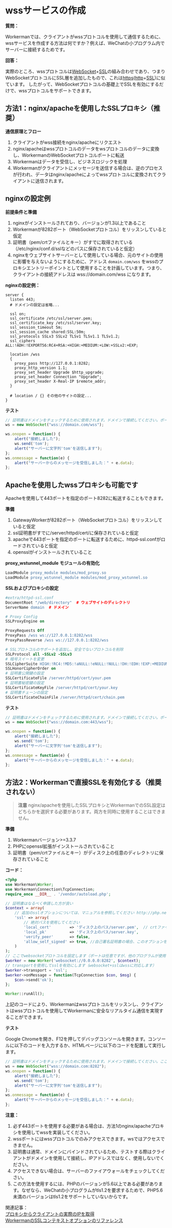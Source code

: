 # wssサービスの作成

**質問：**

Workermanでは、クライアントがwssプロトコルを使用して通信するために、wssサービスを作成する方法は何ですか？例えば、WeChatの小プログラム内でサーバーに接続するためです。

**回答：**

実際のところ、wssプロトコルは[WebSocket](https://baike.baidu.com/item/WebSocket)+[SSL](https://baike.baidu.com/item/ssl)の組み合わせであり、つまりWebSocketプロトコルにSSL層を追加したもので、これは[https](https://baike.baidu.com/item/https)([http](https://baike.baidu.com/item/http)+[SSL](https://baike.baidu.com/item/ssl))に似ています。
したがって、WebSocketプロトコルの基礎上でSSLを有効にするだけで、wssプロトコルをサポートできます。

## 方法1：nginx/apacheを使用したSSLプロキシ（推奨）

**通信原理とフロー**

1. クライアントがwss接続をnginx/apacheにリクエスト
2. nginx/apacheはwssプロトコルのデータをwsプロトコルのデータに変換し、WorkermanのWebSocketプロトコルポートに転送
3. Workermanはデータを受信し、ビジネスロジックを処理
4. Workermanがクライアントにメッセージを送信する場合は、逆のプロセスが行われ、データはnginx/apacheによってwssプロトコルに変換されてクライアントに送信されます。

## nginxの設定例

**前提条件と準備**

1. nginxがインストールされており、バージョンが1.3以上であること
2. Workermanが8282ポート（WebSocketプロトコル）をリッスンしていると仮定
3. 証明書（pem/crtファイルとキー）がすでに取得されている（/etc/nginx/conf.d/sslなどのパスに保存されていると仮定）
4. nginxをウェブサイトサーバーとして使用している場合、元のサイトの使用に影響を与えないようにするために、アドレス ```domain.com/wss``` をwssのプロキシエントリーポイントとして使用することを計画しています。つまり、クライアントの接続アドレスは wss://domain.com/wss になります。

**nginxの設定例：**
```nginx
server {
  listen 443;
  # ドメインの設定は省略...

  ssl on;
  ssl_certificate /etc/ssl/server.pem;
  ssl_certificate_key /etc/ssl/server.key;
  ssl_session_timeout 5m;
  ssl_session_cache shared:SSL:50m;
  ssl_protocols SSLv3 SSLv2 TLSv1 TLSv1.1 TLSv1.2;
  ssl_ciphers ALL:!ADH:!EXPORT56:RC4+RSA:+HIGH:+MEDIUM:+LOW:+SSLv2:+EXP;

  location /wss
  {
    proxy_pass http://127.0.0.1:8282;
    proxy_http_version 1.1;
    proxy_set_header Upgrade $http_upgrade;
    proxy_set_header Connection "Upgrade";
    proxy_set_header X-Real-IP $remote_addr;
  }
  
  # location / {} その他のサイトの設定...
}
```

**テスト**
```javascript
// 証明書はドメインをチェックするために使用されます。ドメインで接続してください。ポートは記述しないでください
ws = new WebSocket("wss://domain.com/wss");

ws.onopen = function() {
    alert("接続しました");
    ws.send('tom');
    alert("サーバーに文字列'tom'を送信します");
};
ws.onmessage = function(e) {
    alert("サーバーからのメッセージを受信しました：" + e.data);
};
```

## Apacheを使用したwssプロキシも可能です

Apacheを使用して443ポートを指定のポート8282に転送することもできます。

**準備**

1. GatewayWorkerが8282ポート（WebSocketプロトコル）をリッスンしていると仮定
2. ssl証明書がすでに/server/httpd/cert/に保存されていると仮定
3. apacheで443ポートを指定のポートに転送するために、httpd-ssl.confがロードされていると仮定
4. opensslがインストールされていること

**proxy_wstunnel_module モジュールの有効化**
```apache
LoadModule proxy_module modules/mod_proxy.so
LoadModule proxy_wstunnel_module modules/mod_proxy_wstunnel.so
```

**SSLおよびプロキシの設定**
```apache
#extra/httpd-ssl.conf
DocumentRoot "/web/directory"  # ウェブサイトのディレクトリ
ServerName domain  # ドメイン

# Proxy Config
SSLProxyEngine on

ProxyRequests Off
ProxyPass /wss ws://127.0.0.1:8282/wss
ProxyPassReverse /wss ws://127.0.0.1:8282/wss

# SSLプロトコルのサポートを追加し、安全でないプロトコルを削除
SSLProtocol all -SSLv2 -SSLv3
# 暗号スイートを変更
SSLCipherSuite HIGH:!RC4:!MD5:!aNULL:!eNULL:!NULL:!DH:!EDH:!EXP:+MEDIUM
SSLHonorCipherOrder on
# 証明書公開鍵の設定
SSLCertificateFile /server/httpd/cert/your.pem
# 証明書秘密鍵の設定
SSLCertificateKeyFile /server/httpd/cert/your.key
# 証明書チェーンの設定
SSLCertificateChainFile /server/httpd/cert/chain.pem
```

**テスト**
```javascript
// 証明書はドメインをチェックするために使用されます。ドメインで接続してください。ポートは記述しないでください
ws = new WebSocket("wss://domain.com:443/wss");

ws.onopen = function() {
    alert("接続しました");
    ws.send('tom');
    alert("サーバーに文字列'tom'を送信します");
};
ws.onmessage = function(e) {
    alert("サーバーからのメッセージを受信しました：" + e.data);
};
```

## 方法2：Workermanで直接SSLを有効化する（推奨されない）

> **注意**
> nginx/apacheを使用したSSLプロキシとWorkermanでのSSL設定はどちらかを選択する必要があります。両方を同時に使用することはできません。

**準備**

1. Workermanバージョン>=3.3.7
2. PHPにopenssl拡張がインストールされていること
3. 証明書（pem/crtファイルとキー）がディスク上の任意のディレクトリに保存されていること

**コード：**

```php
<?php
use Workerman\Worker;
use Workerman\Connection\TcpConnection;
require_once __DIR__ . '/vendor/autoload.php';

// 証明書はなるべく申請した方が良い
$context = array(
    // 追加のsslオプションについては、マニュアルを参照してください http://php.net/manual/zh/context.ssl.php
    'ssl' => array(
        // 絶対パスを使用してください
        'local_cert'        => 'ディスク上のパス/server.pem',  // crtファイルでも構いません
        'local_pk'          => 'ディスク上のパス/server.key',
        'verify_peer'       => false,
        'allow_self_signed' => true, //自己署名証明書の場合、このオプションを有効にする必要があります
    )
);
// ここでwebsocketプロトコルを設定します（ポートは任意ですが、他のプログラムが使用していないことを確認してください）
$worker = new Worker('websocket://0.0.0.0:8282', $context);
// transportを使用してsslを有効にします（websocket+sslはwssに対応します）
$worker->transport = 'ssl';
$worker->onMessage = function(TcpConnection $con, $msg) {
    $con->send('ok');
};

Worker::runAll();
```

上記のコードにより、Workermanはwssプロトコルをリッスンし、クライアントはwssプロトコルを使用してWorkermanに安全なリアルタイム通信を実現することができます。

**テスト**

Google Chromeを開き、F12を押してデバッグコンソールを開きます。コンソールに以下のコードを入力するか、HTMLページに以下のコードを配置して実行します。

```javascript
// 証明書はドメインをチェックするために使用されます。ドメインで接続してください。ここでポート番号があります。
ws = new WebSocket("wss://domain.com:8282");
ws.onopen = function() {
    alert("接続しました");
    ws.send('tom');
    alert("サーバーに文字列'tom'を送信します");
};
ws.onmessage = function(e) {
    alert("サーバーからのメッセージを受信しました：" + e.data);
};
```

**注意：**

1. 必ず443ポートを使用する必要がある場合は、方法1のnginx/apacheプロキシを使用してwssを実装してください。
2. wssポートにはwssプロトコルでのみアクセスできます。wsではアクセスできません。
3. 証明書は通常、ドメインにバインドされているため、テストする際はクライアントがドメインを使用して接続し、IPアドレスではなく、使用しないでください。
4. アクセスできない場合は、サーバーのファイアウォールをチェックしてください。
5. この方法を使用するには、PHPのバージョンが5.6以上である必要があります。なぜなら、WeChatの小プログラムがtls1.2を要求するためで、PHP5.6未満のバージョンはtls1.2をサポートしていないからです。

関連記事：  
[プロキシからクライアントの実際のIPを取得](get-real-ip-from-proxy.md)  
[WorkermanのSSLコンテキストオプションのリファレンス](https://php.net/manual/zh/context.ssl.php)
